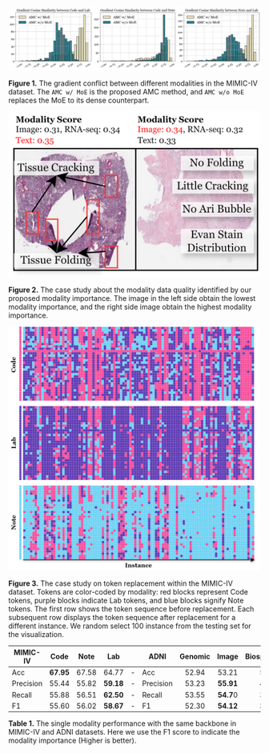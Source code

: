 <!--
 * @Author: PengJie pengjieb@mail.ustc.edu.cn
 * @Date: 2025-04-01 17:00:26
 * @LastEditors: PengJie pengjieb@mail.ustc.edu.cn
 * @LastEditTime: 2025-04-01 19:19:57
 * @FilePath: /amc_rebuttal/README.md
 * @Description: 这是默认设置,请设置`customMade`, 打开koroFileHeader查看配置 进行设置: https://github.com/OBKoro1/koro1FileHeader/wiki/%E9%85%8D%E7%BD%AE
-->

<img src="img/more_token_fusion-modality_gradient_conflict.png" alt="My Image" width="1000">

**Figure 1.** The gradient conflict between different modalities in the MIMIC-IV dataset. The `AMC w/ MoE` is the proposed AMC method, and `AMC w/o MoE` replaces the MoE to its dense counterpart. 


<img src="img/more_token_fusion-modality_quality.png" alt="My Image" width="1000">

**Figure 2.** The case study about the modality data quality identified by our proposed modality importance. The image in the left side obtain the lowest modality importance, and the right side image obtain the highest modality importance.

<img src="img/more_token_fusion-modality_replace_case_study.png" alt="My Image" width="1000">

**Figure 3.** The case study on token replacement within the MIMIC-IV dataset. Tokens are color-coded by modality: red blocks represent Code tokens, purple blocks indicate Lab tokens, and blue blocks signify Note tokens. The first row shows the token sequence before replacement. Each subsequent row displays the token sequence after replacement for a different instance. We random select 100 instance from the testing set for the visualization.


| **MIMIC-IV** | Code | Note | Lab || **ADNI** | Genomic | Image | Biospecimen | Clinical |
|---|:---:|:---:|:---:|-|---|:---:|:---:|:---:|:---:|
| Acc | **67.95** | 67.58 | 64.77 |-| Acc | 52.94 | 53.21 | 50.4 | **53.50** |
| Precision | 55.44 | 55.82 | **59.18** |-| Precision | 53.23 | **55.91** | 49.1 | 53.30 |
| Recall | 55.88 | 56.51 | **62.50** |-| Recall | 53.55 | **54.7**0 | 32.6 | 52.43 |
| F1 | 55.60 | 56.02 | **58.67** |-| F1 | 52.30 | **54.12** | 39.1 | 47.32 |

**Table 1.** The single modality performance with the same backbone in MIMIC-IV and ADNI datasets. Here we use the F1 score to indicate the modality importance (Higher is better).